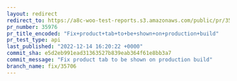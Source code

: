 ```yaml
---
layout: redirect
redirect_to: https://a8c-woo-test-reports.s3.amazonaws.com/public/pr/35976/api/index.html
pr_number: 35976
pr_title_encoded: "Fix+product+tab+to+be+shown+on+production+build"
pr_test_type: api
last_published: "2022-12-14 16:20:22 +0000"
commit_sha: e5d2eb991ead31363527b839eab364f61e8bb3a7
commit_message: "Fix product tab to be shown on production build"
branch_name: fix/35706
---
```

